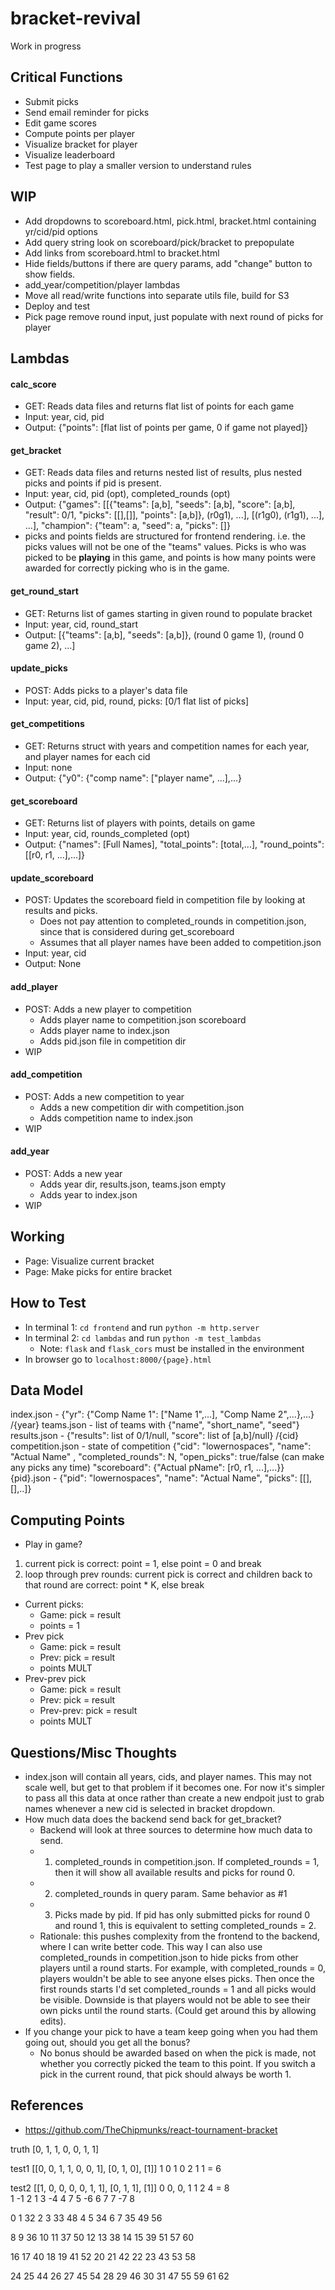 # bracket-revival
Work in progress

## Critical Functions
- Submit picks
- Send email reminder for picks
- Edit game scores
- Compute points per player
- Visualize bracket for player
- Visualize leaderboard
- Test page to play a smaller version to understand rules

## WIP
- Add dropdowns to scoreboard.html, pick.html, bracket.html containing yr/cid/pid options
- Add query string look on scoreboard/pick/bracket to prepopulate
- Add links from scoreboard.html to bracket.html
- Hide fields/buttons if there are query params, add "change" button to show fields.
- add_year/competition/player lambdas
- Move all read/write functions into separate utils file, build for S3
- Deploy and test
- Pick page remove round input, just populate with next round of picks for player

## Lambdas
#### calc_score
- GET: Reads data files and returns flat list of points for each game
- Input: year, cid, pid
- Output: {"points": [flat list of points per game, 0 if game not played]}
#### get_bracket
- GET: Reads data files and returns nested list of results, plus nested picks and points if pid is present.
- Input: year, cid, pid (opt), completed_rounds (opt)
- Output: {"games": [[{"teams": [a,b], "seeds": [a,b], "score": [a,b], "result": 0/1, "picks": [[],[]], "points": [a,b]}, (r0g1), ...], [(r1g0), (r1g1), ...], ...],
           "champion": {"team": a, "seed": a, "picks": []}
- picks and points fields are structured for frontend rendering. i.e. the picks values will not be one of the "teams" values. Picks is who was picked to be **playing** in this game, and points is how many points were awarded for correctly picking who is in the game.
#### get_round_start
- GET: Returns list of games starting in given round to populate bracket
- Input: year, cid, round_start
- Output: [{"teams": [a,b], "seeds": [a,b]}, (round 0 game 1), (round 0 game 2), ...]
#### update_picks
- POST: Adds picks to a player's data file
- Input: year, cid, pid, round, picks: [0/1 flat list of picks]
#### get_competitions
- GET: Returns struct with years and competition names for each year, and player names for each cid
- Input: none
- Output: {"y0": {"comp name": ["player name", ...],...}
#### get_scoreboard
- GET: Returns list of players with points, details on game
- Input: year, cid, rounds_completed (opt)
- Output: {"names": [Full Names], "total_points": [total,...], "round_points": [[r0, r1, ...],...]}
#### update_scoreboard
- POST: Updates the scoreboard field in competition file by looking at results and picks.
	- Does not pay attention to completed_rounds in competition.json, since that is considered during get_scoreboard
	- Assumes that all player names have been added to competition.json
- Input: year, cid
- Output: None
#### add_player
- POST: Adds a new player to competition
	- Adds player name to competition.json scoreboard
	- Adds player name to index.json
	- Adds pid.json file in competition dir
- WIP
#### add_competition
- POST: Adds a new competition to year
	- Adds a new competition dir with competition.json
	- Adds competition name to index.json
- WIP
#### add_year
- POST: Adds a new year
	- Adds year dir, results.json, teams.json empty
	- Adds year to index.json
- WIP

## Working
- Page: Visualize current bracket
- Page: Make picks for entire bracket

## How to Test
- In terminal 1: `cd frontend` and run `python -m http.server`
- In terminal 2: `cd lambdas` and run `python -m test_lambdas`
	- Note: `flask` and `flask_cors` must be installed in the environment
- In browser go to `localhost:8000/{page}.html` 
## Data Model
index.json - {"yr": {"Comp Name 1": ["Name 1",...],  "Comp Name 2",...},...}
/{year}
  teams.json - list of teams with {"name", "short_name", "seed"}
  results.json - {"results": list of 0/1/null, "score": list of [a,b]/null}
  /{cid}
    competition.json - state of competition {"cid": "lowernospaces", "name": "Actual Name" , "completed_rounds": N, "open_picks": true/false (can make any picks any time)
                                             "scoreboard": {"Actual pName": [r0, r1, ...],...}}
    {pid}.json - {"pid": "lowernospaces", "name": "Actual Name", "picks": [[],[],..]}
  

## Computing Points
- Play in game?
1. current pick is correct: point = 1, else point = 0 and break
2. loop through prev rounds: current pick is correct and children back to that round are correct: point * K, else break

- Current picks:
	- Game: pick = result
	- points = 1
- Prev pick
	- Game: pick = result
	- Prev: pick = result
	- points MULT
- Prev-prev pick
	- Game: pick = result
	- Prev: pick = result
	- Prev-prev: pick = result
	- points MULT
## Questions/Misc Thoughts
- index.json will contain all years, cids, and player names. This may not scale well, but get to that problem if it becomes one. For now it's simpler to pass all this data at once rather than create a new endpoit just to grab names whenever a new cid is selected in bracket dropdown.
- How much data does the backend send back for get_bracket?
	- Backend will look at three sources to determine how much data to send.
	- 1. completed_rounds in competition.json. If completed_rounds = 1, then it will show all available results and picks for round 0.
	- 2. completed_rounds in query param. Same behavior as #1
	- 3. Picks made by pid. If pid has only submitted picks for round 0 and round 1, this is equivalent to setting completed_rounds = 2. 
	- Rationale: this pushes complexity from the frontend to the backend, where I can write better code. This way I can also use completed_rounds in competition.json to hide picks from other players until a round starts. For example, with completed_rounds = 0, players wouldn't be able to see anyone elses picks. Then once the first rounds starts I'd set completed_rounds = 1 and all picks would be visible. Downside is that players would not be able to see their own picks until the round starts. (Could get around this by allowing edits).
- If you change your pick to have a team keep going when you had them going out, should you get all the bonus?
	- No bonus should be awarded based on when the pick is made, not whether you correctly picked the team to this point. If you switch a pick in the current round, that pick should always be worth 1.

## References
- https://github.com/TheChipmunks/react-tournament-bracket

truth [0, 1, 1, 0, 0, 1, 1]

test1 [[0, 0, 1, 1, 0, 0, 1], [0, 1, 0], [1]]
        1  0  1  0                2  1    1  = 6

test2 [[1, 0, 0, 0, 0, 1, 1], [0, 1, 1], [1]]
        0  0, 0, 1             1  2       4 = 8  
1
-1
2
   1
3
-4
4
       7
5
-6
6
   7
7
-7
8



0 
1  32
2
3  33 48
4
5  34
6
7  35 49 56

8
9  36
10
11 37 50
12
13 38
14
15 39 51 57 60

16
17 40
18
19 41 52
20
21 42
22
23 43 53 58

24
25 44
26
27 45 54
28
29 46
30
31 47 55 59 61 62
